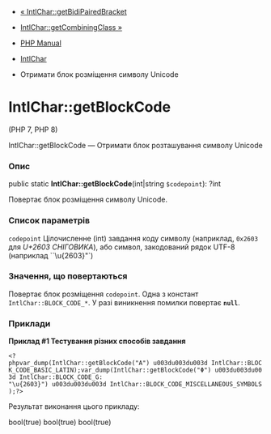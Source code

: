 - [«
IntlChar::getBidiPairedBracket](intlchar.getbidipairedbracket.md)
- [IntlChar::getCombiningClass »](intlchar.getcombiningclass.md)

- [PHP Manual](index.md)
- [IntlChar](class.intlchar.md)
- Отримати блок розміщення символу Unicode

# IntlChar::getBlockCode

(PHP 7, PHP 8)

IntlChar::getBlockCode — Отримати блок розташування символу Unicode

### Опис

public static **IntlChar::getBlockCode**(int\|string `$codepoint`): ?int

Повертає блок розміщення символу Unicode.

### Список параметрів

`codepoint`
Цілочисленне (int) завдання коду символу (наприклад, `0x2603` для *U+2603
СНІГОВИКА*), або символ, закодований рядок UTF-8 (наприклад
``\u{2603}"`)

### Значення, що повертаються

Повертає блок розміщення `codepoint`. Одна з констант
`IntlChar::BLOCK_CODE_*`. У разі виникнення помилки повертає
**`null`**.

### Приклади

**Приклад #1 Тестування різних способів завдання**

` <?phpvar_dump(IntlChar::getBlockCode("A") u003du003du003d IntlChar::BLOCK_CODE_BASIC_LATIN);var_dump(IntlChar::getBlockCode("Φ") u003du003du003d IntlChar::BLOCK_CODE_G: "\u{2603}") u003du003du003d IntlChar::BLOCK_CODE_MISCELLANEOUS_SYMBOLS);?> `

Результат виконання цього прикладу:

bool(true)
bool(true)
bool(true)
